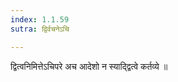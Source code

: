 ```yaml
---
index: 1.1.59
sutra: द्विर्वचनेऽचि

---
```

 द्वित्वनिमित्तेऽचिपरे अच आदेशो न स्याद्द्वित्वे कर्तव्ये ॥